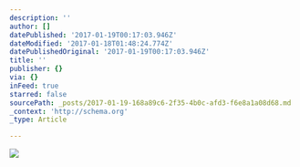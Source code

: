 ```yaml
---
description: ''
author: []
datePublished: '2017-01-19T00:17:03.946Z'
dateModified: '2017-01-18T01:48:24.774Z'
datePublishedOriginal: '2017-01-19T00:17:03.946Z'
title: ''
publisher: {}
via: {}
inFeed: true
starred: false
sourcePath: _posts/2017-01-19-168a89c6-2f35-4b0c-afd3-f6e8a1a08d68.md
_context: 'http://schema.org'
_type: Article

---
```

![](https://the-grid-user-content.s3-us-west-2.amazonaws.com/33e13482-20fb-4243-b3fc-d7853103d30e.jpg)